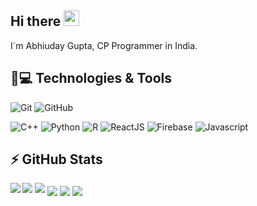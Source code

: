 ## Hi there <img src="https://media.giphy.com/media/hvRJCLFzcasrR4ia7z/giphy.gif" width="25px"></a>

I´m Abhiuday Gupta, CP Programmer in India.

## 🚀💻 Technologies & Tools

  ![Git](https://img.shields.io/badge/-Git-black?style=flat-square&logo=git)
  ![GitHub](https://img.shields.io/badge/-GitHub-181717?style=flat-square&logo=github)
<!--   ![GitLab](https://img.shields.io/badge/-GitLab-FCA121?style=flat-square&logo=gitlab) -->
<!--   ![BitBucket](https://img.shields.io/badge/-BitBucket-darkblue?style=flat-square&logo=bitbucket) -->
<!--   ![VS Code](https://img.shields.io/badge/-VS%20Code-007ACC?style=flat-square&logo=visual-studio-code) -->
<!--   ![IntelliJ](https://img.shields.io/badge/-IntelliJ%20IDEA-black?style=flat-square&logo=jetbrains) -->
<!--   ![Postman](https://img.shields.io/badge/Postman-black?style=flat-square&logo=postman) -->
<!--   ![Arduino](https://img.shields.io/badge/Arduino-black?style=flat-square&logo=arduino) -->
<!--   ![Raspberry Pi](https://img.shields.io/badge/-Raspberry%20Pi-C51A4A?style=flat-square&logo=Raspberry-Pi) -->
  
<!--   ![Linux](https://img.shields.io/badge/Linux-black?style=flat-square&logo=linux) -->
<!--   ![Ansible](https://img.shields.io/badge/Ansible-black?style=flat-square&logo=ansible) -->
<!--   ![Nextcloud](https://img.shields.io/badge/Nextcloud-0484cc?style=flat-square&logo=nextcloud) -->
<!--   ![Grafana](https://img.shields.io/badge/Grafana-black?style=flat-square&logo=grafana) -->
<!--   ![InfluxDB](https://img.shields.io/badge/InfluxDB-black?style=flat-square&logo=influxdb) -->
<!--   ![Apache2](https://img.shields.io/badge/Apache2-black?style=flat-square&logo=apache) -->
<!--   ![PHP](https://img.shields.io/badge/PHP-black?style=flat-square&logo=php) -->
<!--   ![OpenSSL](https://img.shields.io/badge/OpenSSL-black?style=flat-square&logo=openssl) -->
<!--   ![MySQL](https://img.shields.io/badge/-MySQL-black?style=flat-square&logo=mysql) -->
<!--   ![MariaDB](https://img.shields.io/badge/MariaDB-black?style=flat-square&logo=mariadb) -->
<!--   ![Elasticsearch](https://img.shields.io/badge/Elasticsearch-005571?style=flat-square&logo=elasticsearch) -->
<!--   ![Logstash](https://img.shields.io/badge/Logstash-005571?style=flat-square&logo=logstash) -->
<!--   ![Kibana](https://img.shields.io/badge/Kibana-005571?style=flat-square&logo=kibana) -->
<!--   ![Icinga2](https://img.shields.io/badge/Icinga2-06062C?style=flat-square&logo=icinga) -->

<!--   ![Android](https://img.shields.io/badge/Android-05150C?style=flat-square&logo=android) -->
<!--   ![MaterialUI](https://img.shields.io/badge/-MaterialUI-0081CB?style=flat-square&logo=material-UI) -->
<!--   ![Java](https://img.shields.io/badge/Java-orange?style=flat-square&logo=java) -->
<!--   ![Kotlin]( https://img.shields.io/badge/Kotlin-black?style=flat-square&logo=kotlin) -->
   ![C++](https://img.shields.io/badge/C++-black?style=flat-square&logo=cplusplus)
   ![Python](https://img.shields.io/badge/Python-black?style=flat-square&logo=Python)
   ![R](https://img.shields.io/badge/R-black?style=flat-square&logo=R)
   ![ReactJS](https://img.shields.io/badge/ReactJS-black?style=flat-square&logo=react)
   ![Firebase](https://img.shields.io/badge/Firebase-black?style=flat-square&logo=firebase)
   ![Javascript](https://img.shields.io/badge/Javascript-black?style=flat-square&logo=javascript)
<!--   ![Google Chrome](https://img.shields.io/badge/Chrome-black?style=flat-square&logo=google-chrome) -->
<!--   ![Discord](https://img.shields.io/badge/Discord-black?style=flat-square&logo=discord) -->
<!--   ![Cisco](https://img.shields.io/badge/Cisco-black?style=flat-square&logo=cisco) -->


## ⚡ GitHub Stats

<img align="left" src="https://github-readme-stats.vercel.app/api?username=cp-Coder&show_icons=true&count_private=true&theme=gruvbox" />
<img src="https://github-readme-stats.vercel.app/api/top-langs/?username=cp-Coder&layout=compact&count_private=true&theme=gruvbox" />
<img src="https://github-readme-stats.vercel.app/api/wakatime?username=cpCoder&theme=gruvbox" />  
<!-- <a href="https://github.com/cp-Coder/TheForgottenYou" target="_blank"><img align="center" src="https://github-readme-stats.vercel.app/api/pin/?username=cp-Coder&repo=TheForgottenYou&theme=gruvbox""></a> -->
<a href="https://github.com/cp-Coder/linkedin-clone" target="_blank"><img align="center" src="https://github-readme-stats.vercel.app/api/pin/?username=cp-Coder&repo=linkedin-clone&theme=gruvbox""></a>
<a href="https://github.com/cp-Coder/slack-clone" target="_blank"><img align="center" src="https://github-readme-stats.vercel.app/api/pin/?username=cp-Coder&repo=slack-clone&theme=gruvbox""></a>
<a href="https://github.com/cp-Coder/fbclone" target="_blank"><img align="center" src="https://github-readme-stats.vercel.app/api/pin/?username=cp-Coder&repo=fbclone&theme=gruvbox""></a>  

<!-- ![Visitor Badge](https://visitor-badge.laobi.icu/badge?page_id=rafi0101.rafi0101) -->
